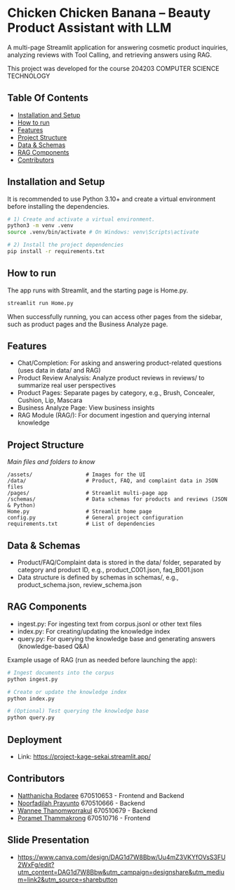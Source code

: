 # Chicken Chicken Banana – Beauty Product Assistant with LLM

A multi-page Streamlit application for answering cosmetic product inquiries, analyzing reviews with Tool Calling, and retrieving answers using RAG.

This project was developed for the course 204203 COMPUTER SCIENCE TECHNOLOGY

## Table Of Contents
- [Installation and Setup](#installation-and-setup)
- [How to run](#how-to-run)
- [Features](#features)
- [Project Structure](#project-structure)
- [Data & Schemas](#data--schemas)
- [RAG Components](#rag-components)
- [Contributors](#contributors)

## Installation and Setup
It is recommended to use Python 3.10+ and create a virtual environment before installing the dependencies.

```sh
# 1) Create and activate a virtual environment.
python3 -m venv .venv
source .venv/bin/activate # On Windows: venv\Scripts\activate

# 2) Install the project dependencies
pip install -r requirements.txt
```

## How to run
The app runs with Streamlit, and the starting page is Home.py.

```sh
streamlit run Home.py
```

When successfully running, you can access other pages from the sidebar, such as product pages and the Business Analyze page.

## Features
- Chat/Completion: For asking and answering product-related questions (uses data in data/ and RAG)
- Product Review Analysis: Analyze product reviews in reviews/ to summarize real user perspectives
- Product Pages: Separate pages by category, e.g., Brush, Concealer, Cushion, Lip, Mascara
- Business Analyze Page: View business insights
- RAG Module (RAG/): For document ingestion and querying internal knowledge

## Project Structure

*Main files and folders to know*
```
/assets/                 # Images for the UI
/data/                   # Product, FAQ, and complaint data in JSON files
/pages/                  # Streamlit multi-page app
/schemas/                # Data schemas for products and reviews (JSON & Python)
Home.py                  # Streamlit home page
config.py                # General project configuration
requirements.txt         # List of dependencies
```

## Data & Schemas
- Product/FAQ/Complaint data is stored in the data/ folder, separated by category and product ID, e.g., product_C001.json, faq_B001.json
- Data structure is defined by schemas in schemas/, e.g., product_schema.json, review_schema.json

## RAG Components
- ingest.py: For ingesting text from corpus.jsonl or other text files
- index.py: For creating/updating the knowledge index
-	query.py: For querying the knowledge base and generating answers (knowledge-based Q&A)

Example usage of RAG (run as needed before launching the app):
```sh
# Ingest documents into the corpus
python ingest.py

# Create or update the knowledge index
python index.py

# (Optional) Test querying the knowledge base
python query.py
```

## Deployment
  - Link: https://project-kage-sekai.streamlit.app/

## Contributors
* [Natthanicha Rodaree](https://github.com/Jellyfrist) 670510653 - Frontend and Backend
* [Noorfadilah Prayunto](https://github.com/n00raw) 670510666 - Backend
* [Wannee Thanomworrakul](https://github.com/cutecupca-ke) 670510679 - Backend
* [Poramet Thammakrong](https://github.com/Poramet-tham) 670510716 - Frontend

## Slide Presentation
- https://www.canva.com/design/DAG1d7W8Bbw/Uu4mZ3VKYfOVsS3FU2WxFg/edit?utm_content=DAG1d7W8Bbw&utm_campaign=designshare&utm_medium=link2&utm_source=sharebutton
